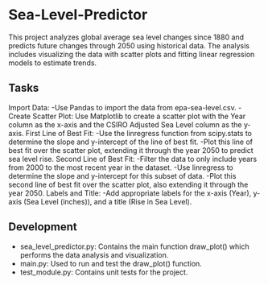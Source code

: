 # Sea-Level-Predictor
This project analyzes global average sea level changes since 1880 and predicts future changes through 2050 using historical data. The analysis includes visualizing the data with scatter plots and fitting linear regression models to estimate trends.

## Tasks
Import Data: 
-Use Pandas to import the data from epa-sea-level.csv.
-Create Scatter Plot: Use Matplotlib to create a scatter plot with the Year column as the x-axis and the CSIRO Adjusted Sea Level column as the y-axis.
First Line of Best Fit:
-Use the linregress function from scipy.stats to determine the slope and y-intercept of the line of best fit.
-Plot this line of best fit over the scatter plot, extending it through the year 2050 to predict sea level rise.
Second Line of Best Fit:
-Filter the data to only include years from 2000 to the most recent year in the dataset.
-Use linregress to determine the slope and y-intercept for this subset of data.
-Plot this second line of best fit over the scatter plot, also extending it through the year 2050.
Labels and Title: 
-Add appropriate labels for the x-axis (Year), y-axis (Sea Level (inches)), and a title (Rise in Sea Level).

## Development
- sea_level_predictor.py: Contains the main function draw_plot() which performs the data analysis and visualization.
- main.py: Used to run and test the draw_plot() function.
- test_module.py: Contains unit tests for the project.
